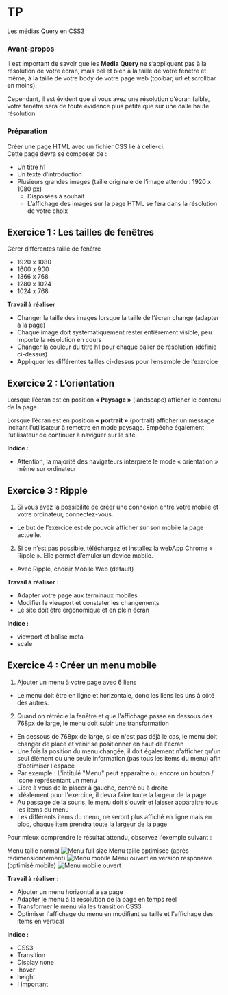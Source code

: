 # TP #

Les médias Query en CSS3

### Avant-propos ###

Il est important de savoir que les **Media Query** ne s’appliquent pas à la résolution de votre écran, mais bel et bien à la taille de votre fenêtre et même, à la taille de votre body de votre page web (toolbar, url et scrollbar en moins). 

Cependant, il est évident que si vous avez une résolution d’écran faible, votre fenêtre sera de toute évidence plus petite que sur une dalle haute résolution. 

### Préparation ###

Créer une page HTML avec un fichier CSS lié à celle-ci.  
Cette page devra se composer de :  
- Un titre h1  
- Un texte d’introduction  
- Plusieurs grandes images (taille originale de l’image attendu : 1920 x 1080 px)
  * Disposées à souhait  
  * L’affichage des images sur la page HTML se fera dans la résolution de votre choix

## Exercice 1 : Les tailles de fenêtres ##
Gérer différentes taille de fenêtre

- 1920 x 1080  
- 1600 x 900  
- 1366 x 768  
- 1280 x 1024  
- 1024 x 768  

**Travail à réaliser**  

- Changer la taille des images lorsque la taille de l’écran change (adapter à la page)
- Chaque image doit systématiquement rester entièrement visible, peu importe la résolution en cours  
- Changer la couleur du titre h1 pour chaque palier de résolution (définie ci-dessus)  
- Appliquer les différentes tailles ci-dessus pour l’ensemble de l’exercice

## Exercice 2 : L’orientation ##
Lorsque l’écran est en position **« Paysage »** (landscape) afficher le contenu de la page.

Lorsque l’écran est en position **« portrait »** (portrait) afficher un message incitant l’utilisateur à remettre en mode paysage. Empêche également l’utilisateur de continuer à naviguer sur le site.

**Indice :**  

- Attention, la majorité des navigateurs interprète le mode « orientation » même sur ordinateur

## Exercice 3 : Ripple ##

1. Si vous avez la possibilité de créer une connexion entre votre mobile et votre ordinateur, connectez-vous.
  * Le but de l’exercice est de pouvoir afficher sur son mobile la page actuelle.  

2.	Si ce n’est pas possible, téléchargez et installez la webApp Chrome « Ripple ». Elle permet d’émuler un device mobile. 
  * Avec Ripple, choisir Mobile Web (default)

**Travail à réaliser :**  

- Adapter votre page aux terminaux mobiles  
- Modifier le viewport et constater les changements  
- Le site doit être ergonomique et en plein écran

**Indice :**

- viewport et balise meta  
- scale  


## Exercice 4 : Créer un menu mobile ##

1. Ajouter un menu à votre page avec 6 liens
  * Le menu doit être en ligne et horizontale, donc les liens les uns à côté des autres. 

2.	Quand on rétrécie la fenêtre et que l'affichage passe en dessous des 768px de large, le menu doit subir une transformation
  * En dessous de 768px de large, si ce n'est pas déjà le cas, le menu doit changer de place et venir se positionner en haut de l'écran
  * Une fois la position du menu changée, il doit également n'afficher qu'un seul élément ou une seule information (pas tous les items du menu) afin d'optimiser l'espace
  * Par exemple : L'intitulé "Menu" peut apparaître ou encore un bouton / icone représentant un menu
  * Libre à vous de le placer à gauche, centré ou à droite
  * Idéalement pour l'exercice, il devra faire toute la largeur de la page
  * Au passage de la souris, le menu doit s'ouvrir et laisser apparaitre tous les items du menu
  * Les différents items du menu, ne seront plus affiché en ligne mais en bloc, chaque item prendra toute la largeur de la page
  
Pour mieux comprendre le résultat attendu, observez l'exemple suivant :  

Menu taille normal
![Menu full size](http://i.imgur.com/JXAMksm.png)
Menu taille optimisée (après redimensionnement)
![Menu mobile](http://i.imgur.com/r1oSITv.png)
Menu ouvert en version responsive (optimisé mobile)
![Menu mobile ouvert](http://i.imgur.com/yVkL8fJ.png)

**Travail à réaliser :**  

- Ajouter un menu horizontal à sa page
- Adapter le menu à la résolution de la page en temps réel
- Transformer le menu via les transition CSS3  
- Optimiser l'affichage du menu en modifiant sa taille et l'affichage des items en vertical

**Indice :**

- CSS3
- Transition
- Display none
- :hover
- height
- ! important




